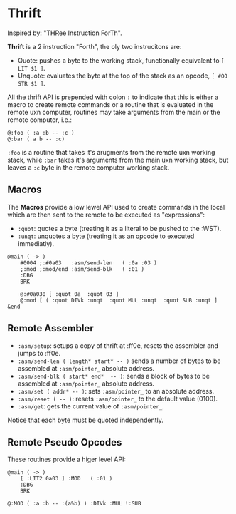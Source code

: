 # Thrift

Inspired by: "THRee Instruction ForTh".

**Thrift** is a 2 instruction "Forth", the oly two instrucitons are:

* Quote: pushes a byte to the working stack, functionally equivalent to `[ LIT $1 ]`.
* Unquote: evaluates the byte at the top of the stack as an opcode, `[ #00 STR $1 ]`.

All the thrift API is prepended with colon `:` to indicate that this is either a
macro to create remote commands or a routine that is evaluated in the remote uxn
computer, routines may take arguments from the main or the remote computer, i.e.:

```uxntal
@:foo ( :a :b -- :c )
@:bar ( a b -- :c)
``` 

`:foo` is a routine that takes it's arugments from the remote uxn working stack,
while `:bar` takes it's arguments from the main uxn working stack, but leaves a
`:c` byte in the remote computer working stack.

## Macros

The **Macros** provide a low lewel API used to create commands in the local which
are then sent to the remote to be executed as "expressions":

* `:quot`: quotes a byte (treating it as a literal to be pushed to the :WST).
* `:unqt`: unquotes a byte (treating it as an opcode to executed immediatly).

```uxntal
@main ( -> )
    #0004 ;:#0a03   :asm/send-len   ( :0a :03 )
    ;:mod ;:mod/end :asm/send-blk   ( :01 )
    :DBG
    BRK

    @:#0a030 [ :quot 0a  :quot 03 ]
    @:mod [ ( :quot DIVk :unqt  :quot MUL :unqt  :quot SUB :unqt ] &end
```

## Remote Assembler

* `:asm/setup`: setups a copy of thrift at :ff0e, resets the assembler and jumps to :ff0e.
* `:asm/send-len ( length* start* -- )` sends a number of bytes to be assembled at
  `:asm/pointer_` absolute address.
* `:asm/send-blk ( start* end*  -- )`: sends a block of bytes to be assembled at
  `:asm/pointer_` absolute address.
* `:asm/set ( addr* -- )`: sets `:asm/pointer_` to an absolute address.
* `:asm/reset ( -- )`: resets `:asm/pointer_` to the default value (0100).
* `:asm/get`: gets the current value of `:asm/pointer_`.

Notice that each byte must be quoted independently.

## Remote Pseudo Opcodes

These routines provide a higer level API:

```uxntal
@main ( -> )
    [ :LIT2 0a03 ] :MOD   ( :01 )
    :DBG
    BRK

@:MOD ( :a :b -- :(a%b) ) :DIVk :MUL !:SUB
```
